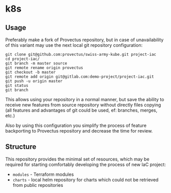 # k8s
## Usage

Preferably make a fork of Provectus repository, but in case of unavailability of this variant may use the next local git repository configuration:
```
git clone git@github.com:provectus/swiss-army-kube.git project-iac
cd project-iac/
git branch -m master source
git remote rename origin provectus
git checkout -b master
git remote add origin git@gitlab.com:demo-project/project-iac.git
git push -u origin master
git status
git branch
```

This allows using your repository in a normal manner, but save the ability to receive new features from source repository without directly files copying (all features and advantages of git could be used, ef: branches, merges, etc.)

Also by using this configuration you simplify the process of feature backporting to Provectus repository and decrease the time for review.

## Structure
This repository provides the minimal set of resources, which may be required for starting comfortably developing the process of new IaC project:
 - `modules` - Terraform modules
 - `charts` - local helm repository for charts which could not be retrieved from public repositories